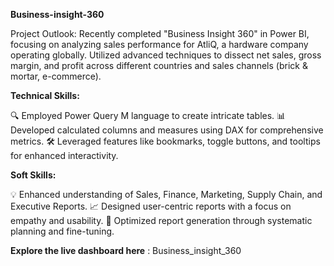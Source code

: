 **Business-insight-360**

Project Outlook: Recently completed "Business Insight 360" in Power BI, focusing on analyzing sales performance for AtliQ, a hardware company operating globally. Utilized advanced techniques to dissect net sales, gross margin, and profit across different countries and sales channels (brick & mortar, e-commerce).

**Technical Skills:**

🔍 Employed Power Query M language to create intricate tables. 📊 Developed calculated columns and measures using DAX for comprehensive metrics. 🛠️ Leveraged features like bookmarks, toggle buttons, and tooltips for enhanced interactivity.

**Soft Skills:**

💡 Enhanced understanding of Sales, Finance, Marketing, Supply Chain, and Executive Reports. 📈 Designed user-centric reports with a focus on empathy and usability. 🔄 Optimized report generation through systematic planning and fine-tuning.

**Explore the live dashboard here** : Business_insight_360

